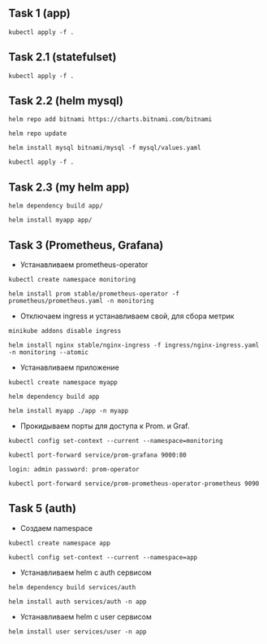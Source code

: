 ## Task 1 (app)
``kubectl apply -f .`` 

## Task 2.1 (statefulset)
``kubectl apply -f .`` 

## Task 2.2 (helm mysql)
``helm repo add bitnami https://charts.bitnami.com/bitnami``

``helm repo update``

``helm install mysql bitnami/mysql -f mysql/values.yaml``

``kubectl apply -f .``

## Task 2.3 (my helm app)

``helm dependency build app/``

``helm install myapp app/``

## Task 3 (Prometheus, Grafana)

- Устанавливаем prometheus-operator

``kubectl create namespace monitoring``

``helm install prom stable/prometheus-operator -f prometheus/prometheus.yaml -n monitoring``

 - Отключаем ingress и устанавливаем свой, для сбора метрик
 
 ``minikube addons disable ingress``
 
 ``helm install nginx stable/nginx-ingress -f ingress/nginx-ingress.yaml -n monitoring --atomic``

- Устанавливаем приложение

``kubectl create namespace myapp``

``helm dependency build app``

``helm install myapp ./app -n myapp``

- Прокидываем порты для доступа к Prom. и Graf.

``kubectl config set-context --current --namespace=monitoring``

``kubectl port-forward service/prom-grafana 9000:80``

``login: admin password: prom-operator``

``kubectl port-forward service/prom-prometheus-operator-prometheus 9090``

## Task 5 (auth)

- Создаем namespace

``kubectl create namespace app``

``kubectl config set-context --current --namespace=app``

- Устанавливаем helm с auth сервисом

``helm dependency build services/auth``

``helm install auth services/auth -n app``

- Устанавливаем helm с user сервисом

``helm install user services/user -n app``


